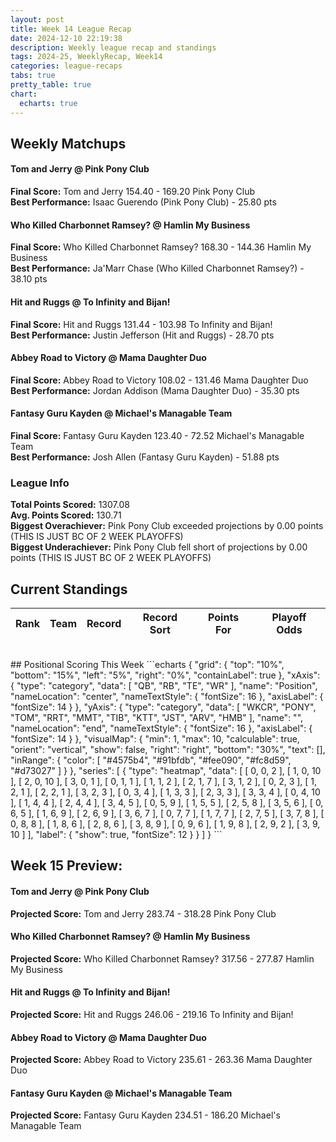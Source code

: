 ```yaml
---
layout: post
title: Week 14 League Recap
date: 2024-12-10 22:19:38
description: Weekly league recap and standings
tags: 2024-25, WeeklyRecap, Week14
categories: league-recaps
tabs: true
pretty_table: true
chart:
  echarts: true
---
```


## Weekly Matchups

#### Tom and Jerry @ Pink Pony Club

**Final Score:** Tom and Jerry 154.40 - 169.20 Pink Pony Club<br>
**Best Performance:** Isaac Guerendo (Pink Pony Club) - 25.80 pts<br>


#### Who Killed Charbonnet Ramsey? @ Hamlin My Business 

**Final Score:** Who Killed Charbonnet Ramsey? 168.30 - 144.36 Hamlin My Business <br>
**Best Performance:** Ja'Marr Chase (Who Killed Charbonnet Ramsey?) - 38.10 pts<br>


#### Hit and Ruggs @ To Infinity and Bijan!

**Final Score:** Hit and Ruggs 131.44 - 103.98 To Infinity and Bijan!<br>
**Best Performance:** Justin Jefferson (Hit and Ruggs) - 28.70 pts<br>


#### Abbey Road to Victory @ Mama Daughter Duo

**Final Score:** Abbey Road to Victory 108.02 - 131.46 Mama Daughter Duo<br>
**Best Performance:** Jordan Addison (Mama Daughter Duo) - 35.30 pts<br>


#### Fantasy Guru Kayden @ Michael's Managable Team

**Final Score:** Fantasy Guru Kayden 123.40 - 72.52 Michael's Managable Team<br>
**Best Performance:** Josh Allen (Fantasy Guru Kayden) - 51.88 pts<br>


### League Info 

**Total Points Scored:** 1307.08 <br>
**Avg. Points Scored:** 130.71<br>
**Biggest Overachiever:** Pink Pony Club exceeded projections by 0.00 points (THIS IS JUST BC OF 2 WEEK PLAYOFFS)<br>
**Biggest Underachiever:** Pink Pony Club fell short of projections by 0.00 points (THIS IS JUST BC OF 2 WEEK PLAYOFFS)


## Current Standings

<table
data-click-to-select="true"
data-height="635"
data-search="false"
data-toggle="table"
data-url="{{ "/assets/json/standings/Week_14_2024_standings.json"}}">
<thead>
<tr>
<th data-field="rank" data-halign="center" data-align="center" data-sortable="true">Rank</th>
<th data-field="team" data-halign="left" data-align="left" data-sortable="true">Team</th>
<th data-field="record" data-halign="center" data-align="center" data-sortable="true" data-sort-name="record_sort">Record</th>
<th data-field="record_sort" data-sortable="true" data-visible="false">Record Sort</th>
<th data-field="points_for" data-halign="center" data-align="center" data-sortable="true">Points For</th>
<th data-field="playoff_odds" data-halign="center" data-align="center" data-sortable="true">Playoff Odds</th>
</tr>
</thead>
</table>

<br>
## Positional Scoring This Week
```echarts
{
    "grid": {
        "top": "10%",
        "bottom": "15%",
        "left": "5%",
        "right": "0%",
        "containLabel": true
    },
    "xAxis": {
        "type": "category",
        "data": [
            "QB",
            "RB",
            "TE",
            "WR"
        ],
        "name": "Position",
        "nameLocation": "center",
        "nameTextStyle": {
            "fontSize": 16
        },
        "axisLabel": {
            "fontSize": 14
        }
    },
    "yAxis": {
        "type": "category",
        "data": [
            "WKCR",
            "PONY",
            "TOM",
            "RRT",
            "MMT",
            "TIB",
            "KTT",
            "JST",
            "ARV",
            "HMB"
        ],
        "name": "",
        "nameLocation": "end",
        "nameTextStyle": {
            "fontSize": 16
        },
        "axisLabel": {
            "fontSize": 14
        }
    },
    "visualMap": {
        "min": 1,
        "max": 10,
        "calculable": true,
        "orient": "vertical",
        "show": false,
        "right": "right",
        "bottom": "30%",
        "text": [],
        "inRange": {
            "color": [
                "#4575b4",
                "#91bfdb",
                "#fee090",
                "#fc8d59",
                "#d73027"
            ]
        }
    },
    "series": [
        {
            "type": "heatmap",
            "data": [
                [
                    0,
                    0,
                    2
                ],
                [
                    1,
                    0,
                    10
                ],
                [
                    2,
                    0,
                    10
                ],
                [
                    3,
                    0,
                    1
                ],
                [
                    0,
                    1,
                    1
                ],
                [
                    1,
                    1,
                    2
                ],
                [
                    2,
                    1,
                    7
                ],
                [
                    3,
                    1,
                    2
                ],
                [
                    0,
                    2,
                    3
                ],
                [
                    1,
                    2,
                    1
                ],
                [
                    2,
                    2,
                    1
                ],
                [
                    3,
                    2,
                    3
                ],
                [
                    0,
                    3,
                    4
                ],
                [
                    1,
                    3,
                    3
                ],
                [
                    2,
                    3,
                    3
                ],
                [
                    3,
                    3,
                    4
                ],
                [
                    0,
                    4,
                    10
                ],
                [
                    1,
                    4,
                    4
                ],
                [
                    2,
                    4,
                    4
                ],
                [
                    3,
                    4,
                    5
                ],
                [
                    0,
                    5,
                    9
                ],
                [
                    1,
                    5,
                    5
                ],
                [
                    2,
                    5,
                    8
                ],
                [
                    3,
                    5,
                    6
                ],
                [
                    0,
                    6,
                    5
                ],
                [
                    1,
                    6,
                    9
                ],
                [
                    2,
                    6,
                    9
                ],
                [
                    3,
                    6,
                    7
                ],
                [
                    0,
                    7,
                    7
                ],
                [
                    1,
                    7,
                    7
                ],
                [
                    2,
                    7,
                    5
                ],
                [
                    3,
                    7,
                    8
                ],
                [
                    0,
                    8,
                    8
                ],
                [
                    1,
                    8,
                    6
                ],
                [
                    2,
                    8,
                    6
                ],
                [
                    3,
                    8,
                    9
                ],
                [
                    0,
                    9,
                    6
                ],
                [
                    1,
                    9,
                    8
                ],
                [
                    2,
                    9,
                    2
                ],
                [
                    3,
                    9,
                    10
                ]
            ],
            "label": {
                "show": true,
                "fontSize": 12
            }
        }
    ]
}
```
    
## Week 15 Preview:
#### Tom and Jerry @ Pink Pony Club

**Projected Score:** Tom and Jerry 283.74 - 318.28 Pink Pony Club<br>


#### Who Killed Charbonnet Ramsey? @ Hamlin My Business 

**Projected Score:** Who Killed Charbonnet Ramsey? 317.56 - 277.87 Hamlin My Business <br>


#### Hit and Ruggs @ To Infinity and Bijan!

**Projected Score:** Hit and Ruggs 246.06 - 219.16 To Infinity and Bijan!<br>


#### Abbey Road to Victory @ Mama Daughter Duo

**Projected Score:** Abbey Road to Victory 235.61 - 263.36 Mama Daughter Duo<br>


#### Fantasy Guru Kayden @ Michael's Managable Team

**Projected Score:** Fantasy Guru Kayden 234.51 - 186.20 Michael's Managable Team<br>

